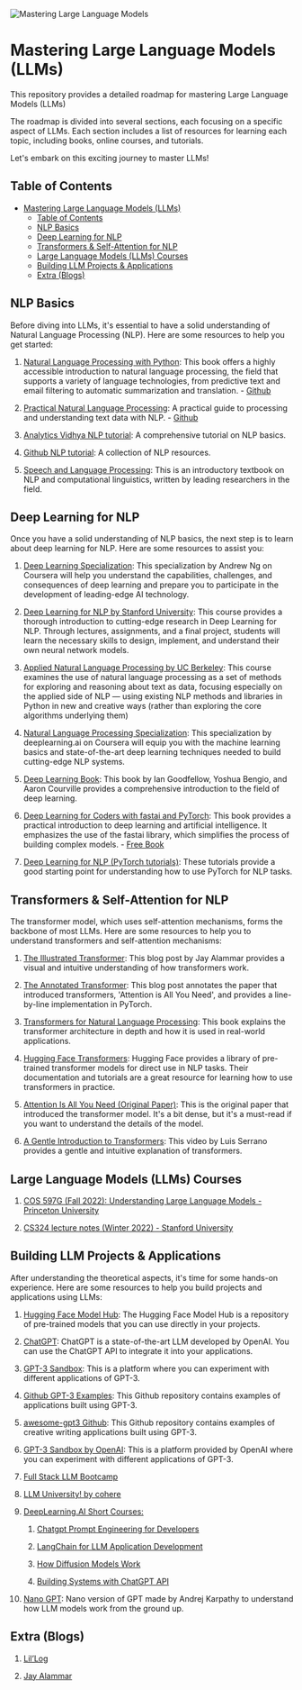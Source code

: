 ![Mastering Large Language Models](https://images.unsplash.com/photo-1591696331111-ef9586a5b17a?ixlib=rb-4.0.3&ixid=M3wxMjA3fDB8MHxwaG90by1wYWdlfHx8fGVufDB8fHx8fA%3D%3D&auto=format&fit=crop&w=1000&q=80)

# Mastering Large Language Models (LLMs)

This repository provides a detailed roadmap for mastering Large Language Models (LLMs)

The roadmap is divided into several sections, each focusing on a specific aspect of LLMs. Each section includes a list of resources for learning each topic, including books, online courses, and tutorials.

Let's embark on this exciting journey to master LLMs!

## Table of Contents

- [Mastering Large Language Models (LLMs)](#mastering-large-language-models-llms)
  - [Table of Contents](#table-of-contents)
  - [NLP Basics](#nlp-basics)
  - [Deep Learning for NLP](#deep-learning-for-nlp)
  - [Transformers \& Self-Attention for NLP](#transformers--self-attention-for-nlp)
  - [Large Language Models (LLMs) Courses](#large-language-models-llms-courses)
  - [Building LLM Projects \& Applications](#building-llm-projects--applications)
  - [Extra (Blogs)](#extra-blogs)

## NLP Basics

Before diving into LLMs, it's essential to have a solid understanding of Natural Language Processing (NLP). Here are some resources to help you get started:

1. [Natural Language Processing with Python](https://www.amazon.com/Natural-Language-Processing-Python-Analyzing/dp/0596516495): This book offers a highly accessible introduction to natural language processing, the field that supports a variety of language technologies, from predictive text and email filtering to automatic summarization and translation. - [Github](https://github.com/Sturzgefahr/Natural-Language-Processing-with-Python-Analyzing-Text-with-the-Natural-Language-Toolkit)

2. [Practical Natural Language Processing](https://www.amazon.com/Practical-Natural-Language-Processing-Pragmatic/dp/1492054054): A practical guide to processing and understanding text data with NLP. - [Github](https://github.com/practical-nlp/practical-nlp-code)

3. [Analytics Vidhya NLP tutorial](https://www.analyticsvidhya.com/blog/2017/01/ultimate-guide-to-understand-implement-natural-language-processing-codes-in-python/): A comprehensive tutorial on NLP basics.

4. [Github NLP tutorial](https://github.com/keon/awesome-nlp): A collection of NLP resources.

5. [Speech and Language Processing](https://web.stanford.edu/~jurafsky/slp3/): This is an introductory textbook on NLP and computational linguistics, written by leading researchers in the field.

## Deep Learning for NLP

Once you have a solid understanding of NLP basics, the next step is to learn about deep learning for NLP. Here are some resources to assist you:

1. [Deep Learning Specialization](https://www.coursera.org/specializations/deep-learning): This specialization by Andrew Ng on Coursera will help you understand the capabilities, challenges, and consequences of deep learning and prepare you to participate in the development of leading-edge AI technology.

2. [Deep Learning for NLP by Stanford University](http://web.stanford.edu/class/cs224n/): This course provides a thorough introduction to cutting-edge research in Deep Learning for NLP. Through lectures, assignments, and a final project, students will learn the necessary skills to design, implement, and understand their own neural network models.
   
3. [Applied Natural Language Processing by UC Berkeley](https://people.ischool.berkeley.edu/~dbamman/info256.html): This course examines the use of natural language processing as a set of methods for exploring and reasoning about text as data, focusing especially on the applied side of NLP — using existing NLP methods and libraries in Python in new and creative ways (rather than exploring the core algorithms underlying them)

4. [Natural Language Processing Specialization](https://www.coursera.org/specializations/natural-language-processing): This specialization by deeplearning.ai on Coursera will equip you with the machine learning basics and state-of-the-art deep learning techniques needed to build cutting-edge NLP systems.

5. [Deep Learning Book](http://www.deeplearningbook.org/): This book by Ian Goodfellow, Yoshua Bengio, and Aaron Courville provides a comprehensive introduction to the field of deep learning.

6. [Deep Learning for Coders with fastai and PyTorch](https://www.amazon.com/Deep-Learning-Coders-fastai-PyTorch/dp/1492045527): This book provides a practical introduction to deep learning and artificial intelligence. It emphasizes the use of the fastai library, which simplifies the process of building complex models. - [Free Book](https://fastai.github.io/fastbook2e/)

7. [Deep Learning for NLP (PyTorch tutorials)](https://pytorch.org/tutorials/beginner/deep_learning_nlp_tutorial.html): These tutorials provide a good starting point for understanding how to use PyTorch for NLP tasks.

## Transformers & Self-Attention for NLP

The transformer model, which uses self-attention mechanisms, forms the backbone of most LLMs. Here are some resources to help you to understand transformers and self-attention mechanisms:

1. [The Illustrated Transformer](http://jalammar.github.io/illustrated-transformer/): This blog post by Jay Alammar provides a visual and intuitive understanding of how transformers work.

2. [The Annotated Transformer](http://nlp.seas.harvard.edu/2018/04/03/attention.html): This blog post annotates the paper that introduced transformers, 'Attention is All You Need', and provides a line-by-line implementation in PyTorch.

3. [Transformers for Natural Language Processing](https://www.amazon.com/Transformers-Natural-Language-Processing-Understanding/dp/1800565790): This book explains the transformer architecture in depth and how it is used in real-world applications.

4. [Hugging Face Transformers](https://huggingface.co/learn/nlp-course/chapter1/1): Hugging Face provides a library of pre-trained transformer models for direct use in NLP tasks. Their documentation and tutorials are a great resource for learning how to use transformers in practice.

5. [Attention Is All You Need (Original Paper)](https://arxiv.org/abs/1706.03762): This is the original paper that introduced the transformer model. It's a bit dense, but it's a must-read if you want to understand the details of the model.

6. [A Gentle Introduction to Transformers](https://www.youtube.com/watch?v=4Bdc55j80l8): This video by Luis Serrano provides a gentle and intuitive explanation of transformers.

## Large Language Models (LLMs) Courses

1. [COS 597G (Fall 2022): Understanding Large Language Models - Princeton University](https://www.cs.princeton.edu/courses/archive/fall22/cos597G/)
   
2. [CS324 lecture notes (Winter 2022) - Stanford University](https://stanford-cs324.github.io/winter2022/lectures/)

## Building LLM Projects & Applications

After understanding the theoretical aspects, it's time for some hands-on experience. Here are some resources to help you build projects and applications using LLMs:

1. [Hugging Face Model Hub](https://huggingface.co/models): The Hugging Face Model Hub is a repository of pre-trained models that you can use directly in your projects.

2. [ChatGPT](https://openai.com/chatgpt): ChatGPT is a state-of-the-art LLM developed by OpenAI. You can use the ChatGPT API to integrate it into your applications.

3. [GPT-3 Sandbox](https://gpt3demo.com/): This is a platform where you can experiment with different applications of GPT-3.

4. [Github GPT-3 Examples](https://github.com/openai/gpt-3): This Github repository contains examples of applications built using GPT-3.

5. [awesome-gpt3 Github](https://github.com/elyase/awesome-gpt3): This Github repository contains examples of creative writing applications built using GPT-3.

6. [GPT-3 Sandbox by OpenAI](https://beta.openai.com/): This is a platform provided by OpenAI where you can experiment with different applications of GPT-3.
   
7. [Full Stack LLM Bootcamp](https://fullstackdeeplearning.com/llm-bootcamp/)
   
8. [LLM University! by cohere](https://docs.cohere.com/docs/llmu)

9.  [DeepLearning.AI Short Courses:](https://www.deeplearning.ai/short-courses/)
   
    1.  [Chatgpt Prompt Engineering for Developers](./0_Chatgpt_Prompt_Engineering_for_Developers)

    2.  [LangChain for LLM Application Development](./1_LangChain_for_LLM_Application_Development)

    3.  [How Diffusion Models Work](./2_How_Diffusion_Models_Work)

    4.  [Building Systems with ChatGPT API](./3_Building_Systems_with_ChatGPT_API)

10. [Nano GPT](https://github.com/karpathy/nanoGPT): Nano version of GPT made by Andrej Karpathy to understand how LLM models work from the ground up.

## Extra (Blogs)
1. [Lil’Log](https://lilianweng.github.io/)
   
2. [Jay Alammar](https://jalammar.github.io/)
